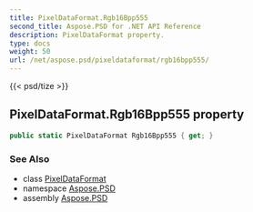 ```yaml
---
title: PixelDataFormat.Rgb16Bpp555
second_title: Aspose.PSD for .NET API Reference
description: PixelDataFormat property. 
type: docs
weight: 50
url: /net/aspose.psd/pixeldataformat/rgb16bpp555/
---
```

{{< psd/tize >}}
## PixelDataFormat.Rgb16Bpp555 property

```csharp
public static PixelDataFormat Rgb16Bpp555 { get; }
```

### See Also

* class [PixelDataFormat](../)
* namespace [Aspose.PSD](../../pixeldataformat/)
* assembly [Aspose.PSD](../../../)


